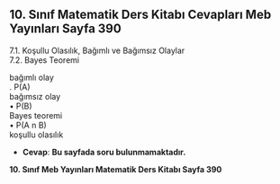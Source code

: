 ## 10. Sınıf Matematik Ders Kitabı Cevapları Meb Yayınları Sayfa 390

7.1. Koşullu Olasılık, Bağımlı ve Bağımsız Olaylar  
 7.2. Bayes Teoremi

bağımlı olay  
 . P(A)  
 bağımsız olay  
 • P(B)  
 Bayes teoremi  
 • P(A n B)  
 koşullu olasılık

* **Cevap**: **Bu sayfada soru bulunmamaktadır.**

**10. Sınıf Meb Yayınları Matematik Ders Kitabı Sayfa 390**